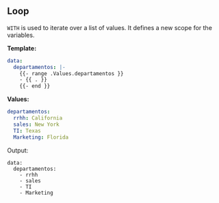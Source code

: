 ## Loop

`WITH` is used to iterate over a list of values. It defines a new scope for the variables.

**Template:**
```yaml
data:
  departamentos: |-
    {{- range .Values.departamentos }}
    - {{ . }}
    {{- end }}
```

**Values:**
```yaml
departamentos:
  rrhh: California
  sales: New York
  TI: Texas
  Marketing: Florida
```

Output:

```
data:
  departamentos:
    - rrhh
    - sales
    - TI
    - Marketing
```

